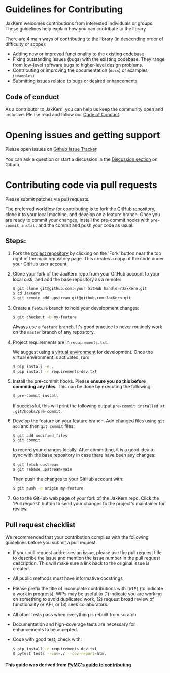 # Guidelines for Contributing

JaxKern welcomes contributions from interested individuals or groups. These
guidelines help explain how you can contribute to the library

There are 4 main ways of contributing to the library (in descending order of
difficulty or scope):

- Adding new or improved functionality to the existing codebase
- Fixing outstanding issues (bugs) with the existing codebase. They range from
  low-level software bugs to higher-level design problems.
- Contributing or improving the documentation (`docs`) or examples
  (`examples`)
- Submitting issues related to bugs or desired enhancements

## Code of conduct

As a contributor to JaxKern, you can help us keep the community open and
inclusive. Please read and follow our [Code of
Conduct](https://github.com/JaxGaussianProcesses/JaxKern/blob/master/.github/CODE_OF_CONDUCT.md).

# Opening issues and getting support

Please open issues on [Github Issue
Tracker](https://github.com/JaxGaussianProcesses/JaxKern/issues/new/choose).

You can ask a question or start a discussion in the [Discussion
section](https://github.com/JaxGaussianProcesses/JaxKern/discussions) on Github.

# Contributing code via pull requests

Please submit patches via pull requests.

The preferred workflow for contributing is to fork the [GitHub
repository](https://github.com/JaxGaussianProcesses/JaxKern), clone it to your local
machine, and develop on a feature branch. Once you are ready to commit your
changes, install the pre-commit hooks with `pre-commit install` and the commit
and push your code as usual.

## Steps:

1. Fork the [project repository](https://github.com/JaxGaussianProcesses/JaxKern) by
   clicking on the 'Fork' button near the top right of the main repository page.
   This creates a copy of the code under your GitHub user account.

2. Clone your fork of the JaxKern repo from your GitHub account to your local
   disk, and add the base repository as a remote:

   ```bash
   $ git clone git@github.com:<your GitHub handle>/JaxKern.git
   $ cd JaxKern
   $ git remote add upstream git@github.com:JaxKern.git
   ```

3. Create a `feature` branch to hold your development changes:

   ```bash
   $ git checkout -b my-feature
   ```

   Always use a `feature` branch. It's good practice to never routinely work on
   the `master` branch of any repository.

4. Project requirements are in `requirements.txt`.

   We suggest using a [virtual
   environment](https://docs.python-guide.org/dev/virtualenvs/) for development.
   Once the virtual environment is activated, run:

   ```bash
   $ pip install -e .
   $ pip install -r requirements-dev.txt
   ```

5. Install the pre-commit hooks. Please **ensure you do this before commiting
   any files**. This can be done by executing the following:

   ```bash
   $ pre-commit install
   ```

   If successful, this will print the following output `pre-commit installed at
.git/hooks/pre-commit`.

6. Develop the feature on your feature branch. Add changed files using `git add`
   and then `git commit` files:

   ```bash
   $ git add modified_files
   $ git commit
   ```

   to record your changes locally. After committing, it is a good idea to sync
   with the base repository in case there have been any changes:

   ```bash
   $ git fetch upstream
   $ git rebase upstream/main
   ```

   Then push the changes to your GitHub account with:

   ```bash
   $ git push -u origin my-feature
   ```

7. Go to the GitHub web page of your fork of the JaxKern repo. Click the 'Pull
   request' button to send your changes to the project's maintainer for review.

## Pull request checklist

We recommended that your contribution complies with the following guidelines
before you submit a pull request:

- If your pull request addresses an issue, please use the pull request title to
  describe the issue and mention the issue number in the pull request
  description. This will make sure a link back to the original issue is created.

- All public methods must have informative docstrings

- Please prefix the title of incomplete contributions with `[WIP]` (to indicate
  a work in progress). WIPs may be useful to (1) indicate you are working on
  something to avoid duplicated work, (2) request broad review of functionality
  or API, or (3) seek collaborators.

- All other tests pass when everything is rebuilt from scratch.

- Documentation and high-coverage tests are necessary for enhancements to be
  accepted.

- Code with good test, check with:

  ```bash
  $ pip install -r requirements-dev.txt
  $ pytest tests --cov=./ --cov-report=html
  ```

#### This guide was derived from [PyMC's guide to contributing](https://github.com/pymc-devs/pymc/blob/main/CONTRIBUTING.md)

